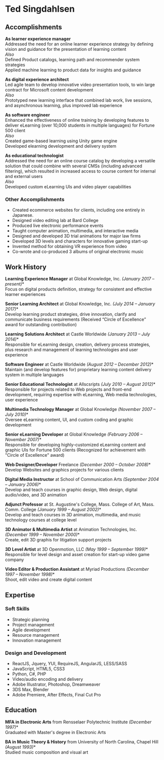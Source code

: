 # Ted Singdahlsen

## Accomplishments
**As learner experience manager**  
Addressed the need for an online learner experience strategy by defining vision and guidance for the presentation of learning content  
*Also*  
Defined Product catalogs, learning path and recommender system strategies  
Applied machine learning to product data for insights and guidance

**As digital experience architect**  
Led agile team to develop innovative video presentation tools, to win large contract for Microsoft content development  
*Also*  
Prototyped new learning interface that combined lab work, live sessions, and asynchronous learning, plus improved lab experience

**As software engineer**  
Enhanced the effectiveness of online training by developing features to deliver eLearning (over 10,000 students in multiple languages) for Fortune 500 client  
*Also*  
Created game-based learning using Unity game engine  
Developed elearning development and delivery system

**As educational technologist**  
Addressed the need for an online course catalog by developing a versatile solution that could combine with several CMSs (including advanced filtering), which resulted in increased access to course content for internal and external users  
*Also*  
Developed custom eLearning UIs and video player capabilities
### Other Accomplishments
* Created ecommerce websites for clients, including one entirely in Japanese.
* Designed video editing lab at Bard College
* Produced live electronic performance events
* Taught computer animation, multimedia, and interactive media
* Designed and developed 3D trial animations for major law firms
* Developed 3D levels and characters for innovative gaming start-up
* Invented method for obtaining VR experience from video
* Co-wrote and co-produced 3 albums of original electronic music

## Work History
**Learning Experience Manager** at Global Knowledge, Inc. *(January 2017 – present)**  
Focus on digital products definition, strategy for consistent and effective learner experiences
  
**Senior Learning Architect** at Global Knowledge, Inc. *(July 2014 – January 2017)**  
Develop learning product strategies, drive innovation, clarify and communicate business requirements (Received “Circle of Excellence” award for outstanding contribution)
  
**Learning Solutions Architect** at Castle Worldwide *(January 2013 – July 2014)**  
Responsible for eLearning design, creation, delivery process strategies, plus research and management of learning technologies and user experience
  
**Software Engineer** at Castle Worldwide *(August 2012 – December 2012)**  
Maintain (and develop features for) proprietary learning content delivery system in multiple languages
  
**Senior Educational Technologist** at Allscsripts *(July 2010 – August 2012)**  
Responsible for projects related to Web projects and front-end development, requiring expertise with eLearning, Web media technologies, user experience
  
**Multimedia Technology Manager** at Global Knowledge *(November 2007 – July 2010)**  
Oversee eLearning content, UI, and custom coding and graphic development
  
**Senior eLearning Developer** at Global Knowledge *(February 2006 – November 2007)**  
Responsible for developing highly-customized eLearning content and graphic UIs for Fortune 500 clients (Recognized for achievement with "Circle of Excellence" award)
  
**Web Designer/Developer** Freelance *(December 2000 – October 2008)**  
Develop Websites and graphics projects for various clients
  
**Digital Media Instructor** at School of Communication Arts *(September 2004 – January 2006)**  
Develop and teach courses in graphic design, Web design, digital audio/video, and 3D animation
  
**Adjunct Professor** at St. Augustine's College, Mass. College of Art, Mass. Comm. College *(January 1999 – August 2002)**  
Develop and teach courses in 3D animation, multimedia, and music technology courses at college level
  
**3D Animator & Multimedia Artist** at Animation Technologies, Inc. *(December 1999 – November 2000)**  
Create, edit 3D graphis for litigation support projects
  
**3D Level Artist** at 3D Openmotion, LLC *(May 1999 – September 1999)**  
Responsible for level design and asset creation for start-up video game company
  
**Video Editor & Production Assistant** at Myriad Productions *(December 1997 – November 1998)**  
Shoot, edit video and create digital content

## Expertise
### Soft Skills
  * Strategic planning
  * Project management
  * Agile development
  * Resource management
  * Innovation management
### Design and Development
  * ReactJS, Jquery, YUI, RequireJS, AngularJS, LESS/SASS 
  * JavaScript, HTML5, CSS3
  * Python, C#, PHP
  * Video/audio encoding and delivery
  * Adobe Illustrator, Photoshop, Dreamweaver
  * 3DS Max, Blender
  * Adobe Premiere, After Effects, Final Cut Pro

## Education
**MFA in Electronic Arts** from Rensselaer Polytechnic Institute *(December 1997)**  
Graduated with Master's degree in Electronic Arts
  
**BA in Music Theory & History** from University of North Carolina, Chapel Hill *(August 1993)**  
Studied music composition and visual art
